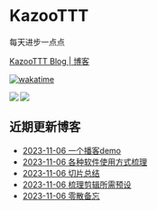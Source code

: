 # KazooTTT
每天进步一点点

[KazooTTT Blog | 博客](https://blog.kazoottt.top)

[![wakatime](https://wakatime.com/badge/user/d3dc2570-e4bf-4469-b0c2-127b495e8b91.svg)](https://wakatime.com/@d3dc2570-e4bf-4469-b0c2-127b495e8b91)

<a href="https://github.com/anuraghazra/github-readme-stats">
  <img align="left" src="https://github-readme-stats.vercel.app/api?username=KazooTTT&theme=radical" />
</a>

<a href="https://github.com/anuraghazra/github-readme-stats">
  <img src="https://github-readme-stats.vercel.app/api/top-langs/?username=KazooTTT&theme=radical" />
</a>


## 近期更新博客
<!-- BLOG-POST-LIST:START -->
 - [2023-11-06 一个播客demo](https://kazoottt.top/webapp-podcasts-app-demo)
 - [2023-11-06 各种软件使用方式梳理](https://kazoottt.top/my-software-usage)
 - [2023-11-06 切片总结](https://kazoottt.top/slices-summary)
 - [2023-11-06 梳理剪辑所需预设](https://kazoottt.top/presets-required-for-slice)
 - [2023-11-06 零散备忘](https://kazoottt.top/some-memos)<!-- BLOG-POST-LIST:END -->
